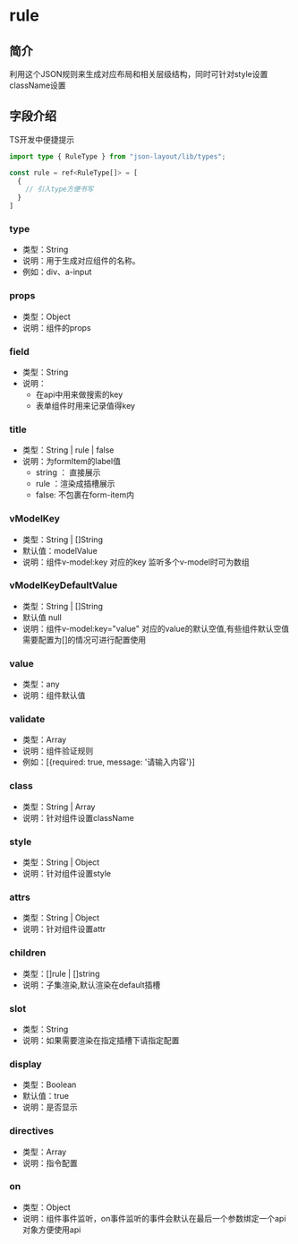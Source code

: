 # rule

## 简介

利用这个JSON规则来生成对应布局和相关层级结构，同时可针对style设置className设置


## 字段介绍

TS开发中便捷提示

<CodeGroup>
  <CodeGroupItem title="TS" active>

```ts
import type { RuleType } from "json-layout/lib/types";

const rule = ref<RuleType[]> = [
  {
    // 引入type方便书写
  }
]
```

  </CodeGroupItem>
</CodeGroup>

### type 
- 类型：String <Badge text="必填" />
- 说明：用于生成对应组件的名称。 
- 例如：div、a-input
### props
- 类型：Object 
- 说明：组件的props
### field
- 类型：String
- 说明：
  - 在api中用来做搜索的key
  - 表单组件时用来记录值得key
### title
- 类型：String | rule | false <Badge text="表单组件时使用" />
- 说明：为formItem的label值
  - string ： 直接展示
  - rule ：渲染成插槽展示
  - false: 不包裹在form-item内
### vModelKey
- 类型：String | []String <Badge text="表单组件时使用" />
- 默认值：modelValue
- 说明：组件v-model:key 对应的key 监听多个v-model时可为数组  
### vModelKeyDefaultValue
- 类型：String | []String <Badge text="表单组件时使用" />
- 默认值 null
- 说明：组件v-model:key="value" 对应的value的默认空值,有些组件默认空值需要配置为[]的情况可进行配置使用
### value
- 类型：any <Badge text="表单组件时使用" />
- 说明：组件默认值
### validate
- 类型：Array <Badge text="表单组件时使用" />
- 说明：组件验证规则
- 例如：[{required: true, message: '请输入内容'}]
### class
- 类型：String | Array
- 说明：针对组件设置className
### style
- 类型：String | Object
- 说明：针对组件设置style
### attrs
- 类型：String | Object
- 说明：针对组件设置attr
### children
- 类型：[]rule | []string
- 说明：子集渲染,默认渲染在default插槽
### slot
- 类型：String <Badge text="渲染在插槽时使用" />
- 说明：如果需要渲染在指定插槽下请指定配置
### display
- 类型：Boolean
- 默认值：true
- 说明：是否显示
### directives
- 类型：Array
- 说明：指令配置
### on
- 类型：Object
- 说明：组件事件监听，on事件监听的事件会默认在最后一个参数绑定一个api对象方便使用api
  
